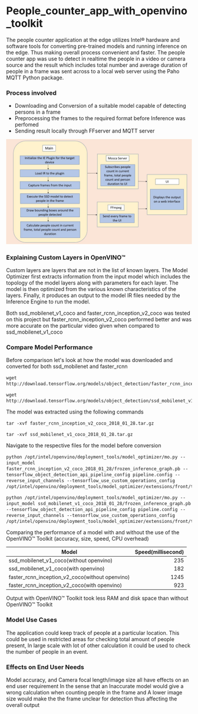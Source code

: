 # People_counter_app_with_openvino_toolkit

The people counter application at the edge utilizes Intel® hardware and software tools for converting pre-trained models and running inference on the edge. Thus making overall process convenient and faster. The people counter app was use to detect in realtime the people in a video or camera source and the result which includes total number and average duration of people in a frame was sent across to a local web server using the Paho MQTT Python package.

### Process involved

* Downloading and Conversion of a suitable model capable of detecting persons in a frame
* Preprocessing the frames to the required format before Inference was perfomed
* Sending result locally through FFserver and MQTT server

![process involved](images/flow.png)

### Explaining Custom Layers in OpenVINO™

Custom layers are layers that are not in the list of known layers. The Model Optimizer first extracts information from the input model which includes the topology of the model layers along with parameters for each layer. The model is then optimized from the various known characteristics of the layers. Finally, it produces an output to the model IR files needed by the Inference Engine to run the model.

Both ssd_mobilenet_v1_coco and faster_rcnn_inception_v2_coco was tested on this project but faster_rcnn_inception_v2_coco performed better and was more accurate on the particular video given when compared to ssd_mobilenet_v1_coco

### Compare Model Performance

Before comparison let's look at how the model was downloaded and converted for both ssd_mobilenet and faster_rcnn

```
wget http://download.tensorflow.org/models/object_detection/faster_rcnn_inception_v2_coco_2018_01_28.tar.gz
```
```
wget http://download.tensorflow.org/models/object_detection/ssd_mobilenet_v1_coco_2018_01_28.tar.gz
```

The model was extracted using the following commands

```
tar -xvf faster_rcnn_inception_v2_coco_2018_01_28.tar.gz
```
```
tar -xvf ssd_mobilenet_v1_coco_2018_01_28.tar.gz
```

Navigate to the respective files for the model before conversion

```
python /opt/intel/openvino/deployment_tools/model_optimizer/mo.py --input_model faster_rcnn_inception_v2_coco_2018_01_28/frozen_inference_graph.pb --tensorflow_object_detection_api_pipeline_config pipeline.config --reverse_input_channels --tensorflow_use_custom_operations_config /opt/intel/openvino/deployment_tools/model_optimizer/extensions/front/tf/faster_rcnn_support.json
```
```
python /opt/intel/openvino/deployment_tools/model_optimizer/mo.py --input_model ssd_mobilenet_v1_coco_2018_01_28/frozen_inference_graph.pb --tensorflow_object_detection_api_pipeline_config pipeline.config --reverse_input_channels --tensorflow_use_custom_operations_config /opt/intel/openvino/deployment_tools/model_optimizer/extensions/front/tf/ssd_v2_support.json
```

Comparing the performance of a model with and without the use of the OpenVINO™ Toolkit (accuracy, size, speed, CPU overhead)

| Model                                             | Speed(millisecond)  |
| ------------------------------------------------- |--------------------:|
| ssd_mobilenet_v1_coco(without openvino)           | 235                 |
| ssd_mobilenet_v1_coco(with openvino)              | 182                 |
| faster_rcnn_inception_v2_coco(without openvino)   | 1245                |
| faster_rcnn_inception_v2_coco(with openvino)      | 923                 |

Output with OpenVINO™ Toolkit took less RAM and disk space than without OpenVINO™ Toolkit

### Model Use Cases

The application could keep track of people at a particular location. This could be used in restricted areas for checking total amount of people present, In large scale with lot of other calculation it could be used to check the number of people in an event. 

###  Effects on End User Needs

Model accuracy, and Camera focal length/image size all have effects on an end user requirement In the sense that an Inaccurate model would give a wrong calculation when counting people in the frame and A lower image size would make the the frame unclear for detection thus affecting the overall output

